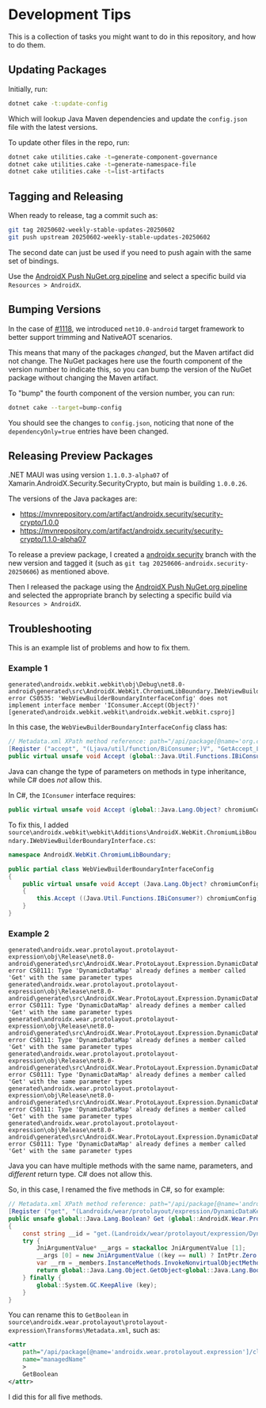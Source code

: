 # Development Tips

This is a collection of tasks you might want to do in this repository, and how to do them.

## Updating Packages

Initially, run:

```bash
dotnet cake -t:update-config
```

Which will lookup Java Maven dependencies and update the `config.json` file
with the latest versions.

To update other files in the repo, run:

```bash
dotnet cake utilities.cake -t=generate-component-governance
dotnet cake utilities.cake -t=generate-namespace-file
dotnet cake utilities.cake -t=list-artifacts
```

## Tagging and Releasing

When ready to release, tag a commit such as:

```bash
git tag 20250602-weekly-stable-updates-20250602
git push upstream 20250602-weekly-stable-updates-20250602
```

The second date can just be used if you need to push again with the
same set of bindings.

Use the [AndroidX Push NuGet.org pipeline][androidx-pipeline] and
select a specific build via `Resources > AndroidX`.

## Bumping Versions

In the case of [#1118][1118], we introduced `net10.0-android` target
framework to better support trimming and NativeAOT scenarios.

This means that many of the packages *changed*, but the Maven artifact
did not change. The NuGet packages here use the fourth component of
the version number to indicate this, so you can bump the version of
the NuGet package without changing the Maven artifact.

To "bump" the fourth component of the version number, you can run:

```bash
dotnet cake --target=bump-config
```

You should see the changes to `config.json`, noticing that none of the
`dependencyOnly=true` entries have been changed.

## Releasing Preview Packages

.NET MAUI was using version `1.1.0.3-alpha07` of
Xamarin.AndroidX.Security.SecurityCrypto, but main is building
`1.0.0.26`.

The versions of the Java packages are:

* https://mvnrepository.com/artifact/androidx.security/security-crypto/1.0.0
* https://mvnrepository.com/artifact/androidx.security/security-crypto/1.1.0-alpha07

To release a preview package, I created a [androidx.security][androidx.security]
branch with the new version and tagged it (such as `git tag
20250606-androidx.security-20250606`) as mentioned above.

Then I released the package using the [AndroidX Push NuGet.org
pipeline][androidx-pipeline] and selected the appropriate branch by
selecting a specific build via `Resources > AndroidX`.

## Troubleshooting

This is an example list of problems and how to fix them.

### Example 1

```
generated\androidx.webkit.webkit\obj\Debug\net8.0-android\generated\src\AndroidX.WebKit.ChromiumLibBoundary.IWebViewBuilderBoundaryInterface.cs(202,89):
error CS0535: 'WebViewBuilderBoundaryInterfaceConfig' does not implement interface member 'IConsumer.Accept(Object?)'
[generated\androidx.webkit.webkit\androidx.webkit.webkit.csproj]
```

In this case, the `WebViewBuilderBoundaryInterfaceConfig` class has:

```csharp
// Metadata.xml XPath method reference: path="/api/package[@name='org.chromium.support_lib_boundary']/class[@name='WebViewBuilderBoundaryInterface.Config']/method[@name='accept' and count(parameter)=1 and parameter[1][@type='java.util.function.BiConsumer&lt;java.lang.Integer, java.lang.Object&gt;']]"
[Register ("accept", "(Ljava/util/function/BiConsumer;)V", "GetAccept_Ljava_util_function_BiConsumer_Handler")]
public virtual unsafe void Accept (global::Java.Util.Functions.IBiConsumer? chromiumConfig)
```

Java can change the type of parameters on methods in type inheritance, while C# does *not* allow this.

In C#, the `IConsumer` interface requires:

```csharp
public virtual unsafe void Accept (global::Java.Lang.Object? chromiumConfig)
```

To fix this, I added `source\androidx.webkit\webkit\Additions\AndroidX.WebKit.ChromiumLibBoundary.IWebViewBuilderBoundaryInterface.cs`:

```csharp
namespace AndroidX.WebKit.ChromiumLibBoundary;

public partial class WebViewBuilderBoundaryInterfaceConfig
{
    public virtual unsafe void Accept (Java.Lang.Object? chromiumConfig)
    {
        this.Accept ((Java.Util.Functions.IBiConsumer?) chromiumConfig);
    }
}
```

### Example 2

```
generated\androidx.wear.protolayout.protolayout-expression\obj\Release\net8.0-android\generated\src\AndroidX.Wear.ProtoLayout.Expression.DynamicDataMap.cs(136,44): error CS0111: Type 'DynamicDataMap' already defines a member called 'Get' with the same parameter types
generated\androidx.wear.protolayout.protolayout-expression\obj\Release\net8.0-android\generated\src\AndroidX.Wear.ProtoLayout.Expression.DynamicDataMap.cs(151,42): error CS0111: Type 'DynamicDataMap' already defines a member called 'Get' with the same parameter types
generated\androidx.wear.protolayout.protolayout-expression\obj\Release\net8.0-android\generated\src\AndroidX.Wear.ProtoLayout.Expression.DynamicDataMap.cs(166,44): error CS0111: Type 'DynamicDataMap' already defines a member called 'Get' with the same parameter types
generated\androidx.wear.protolayout.protolayout-expression\obj\Release\net8.0-android\generated\src\AndroidX.Wear.ProtoLayout.Expression.DynamicDataMap.cs(181,25): error CS0111: Type 'DynamicDataMap' already defines a member called 'Get' with the same parameter types
generated\androidx.wear.protolayout.protolayout-expression\obj\Release\net8.0-android\generated\src\AndroidX.Wear.ProtoLayout.Expression.DynamicDataMap.cs(196,45): error CS0111: Type 'DynamicDataMap' already defines a member called 'Get' with the same parameter types
generated\androidx.wear.protolayout.protolayout-expression\obj\Release\net8.0-android\generated\src\AndroidX.Wear.ProtoLayout.Expression.DynamicDataMap.cs(211,44): error CS0111: Type 'DynamicDataMap' already defines a member called 'Get' with the same parameter types
```

Java you can have multiple methods with the same name, parameters, and *different* return type. C# does not allow this.

So, in this case, I renamed the five methods in C#, so for example:

```csharp
// Metadata.xml XPath method reference: path="/api/package[@name='androidx.wear.protolayout.expression']/class[@name='DynamicDataMap']/method[@name='get' and count(parameter)=1 and parameter[1][@type='androidx.wear.protolayout.expression.DynamicDataKey&lt;androidx.wear.protolayout.expression.DynamicBuilders.DynamicBool&gt;']]"
[Register ("get", "(Landroidx/wear/protolayout/expression/DynamicDataKey;)Ljava/lang/Boolean;", "")]
public unsafe global::Java.Lang.Boolean? Get (global::AndroidX.Wear.ProtoLayout.Expression.DynamicDataKey key)
{
    const string __id = "get.(Landroidx/wear/protolayout/expression/DynamicDataKey;)Ljava/lang/Boolean;";
    try {
        JniArgumentValue* __args = stackalloc JniArgumentValue [1];
        __args [0] = new JniArgumentValue ((key == null) ? IntPtr.Zero : ((global::Java.Lang.Object) key).Handle);
        var __rm = _members.InstanceMethods.InvokeNonvirtualObjectMethod (__id, this, __args);
        return global::Java.Lang.Object.GetObject<global::Java.Lang.Boolean> (__rm.Handle, JniHandleOwnership.TransferLocalRef);
    } finally {
        global::System.GC.KeepAlive (key);
    }
}
```

You can rename this to `GetBoolean` in `source\androidx.wear.protolayout\protolayout-expression\Transforms\Metadata.xml`, such as:

```xml
<attr
    path="/api/package[@name='androidx.wear.protolayout.expression']/class[@name='DynamicDataMap']/method[@name='get' and count(parameter)=1 and parameter[1][@type='androidx.wear.protolayout.expression.DynamicDataKey&lt;androidx.wear.protolayout.expression.DynamicBuilders.DynamicBool&gt;']]"
    name="managedName"
    >
    GetBoolean
</attr>
```

I did this for all five methods.

[1118]: https://github.com/dotnet/android-libraries/pull/1118
[androidx.security]: https://github.com/dotnet/android-libraries/tree/androidx.security
[androidx-pipeline]: https://devdiv.visualstudio.com/DevDiv/_build?definitionId=25324